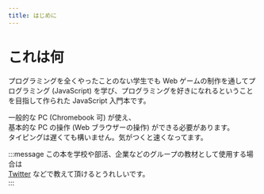 ```yaml
---
title: はじめに
---
```


# これは何

プログラミングを全くやったことのない学生でも Web ゲームの制作を通してプログラミング (JavaScript) を学び、プログラミングを好きになれるということを目指して作られた JavaScript 入門本です。  
  
一般的な PC (Chromebook 可) が使え、  
基本的な PC の操作 (Web ブラウザーの操作) ができる必要があります。  
タイピングは遅くても構いません。気がつくと速くなってます。  

:::message
この本を学校や部活、企業などのグループの教材として使用する場合は  
[Twitter](//twitter.com/TwoSquirrels) などで教えて頂けるとうれしいです。  
:::

